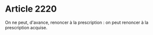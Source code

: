 # Article 2220

On ne peut, d'avance, renoncer à la prescription : on peut renoncer à la prescription acquise.

